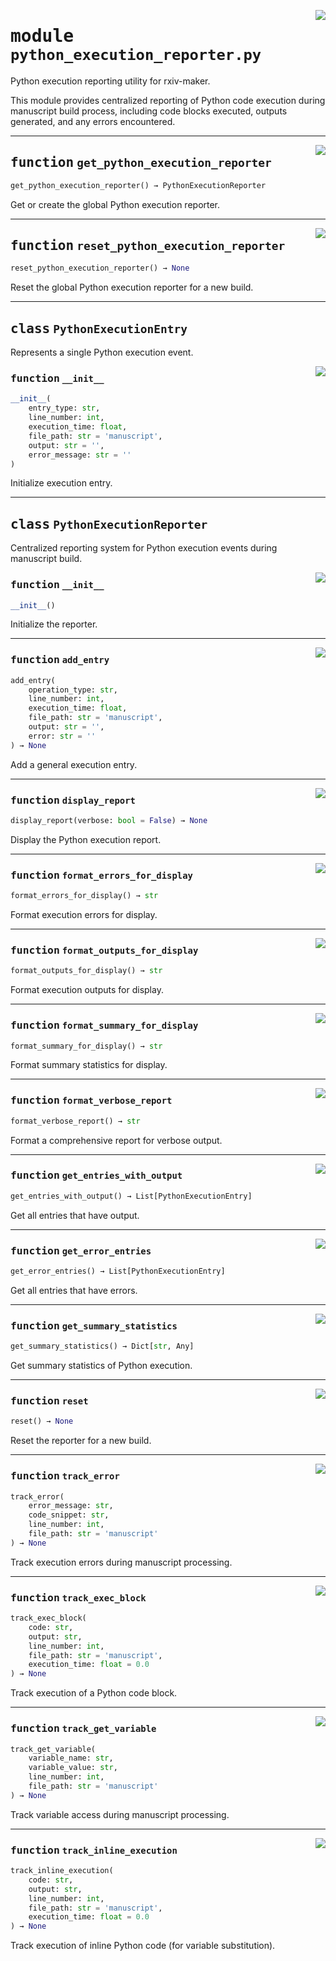 <!-- markdownlint-disable -->

<a href="https://github.com/henriqueslab/rxiv-maker/blob/main/src/src/rxiv_maker/utils/python_execution_reporter.py#L0"><img align="right" style="float:right;" src="https://img.shields.io/badge/-source-cccccc?style=flat-square"></a>

# <kbd>module</kbd> `python_execution_reporter.py`
Python execution reporting utility for rxiv-maker. 

This module provides centralized reporting of Python code execution during manuscript build process, including code blocks executed, outputs generated, and any errors encountered. 


---

<a href="https://github.com/henriqueslab/rxiv-maker/blob/main/src/src/rxiv_maker/utils/python_execution_reporter.py#L266"><img align="right" style="float:right;" src="https://img.shields.io/badge/-source-cccccc?style=flat-square"></a>

## <kbd>function</kbd> `get_python_execution_reporter`

```python
get_python_execution_reporter() → PythonExecutionReporter
```

Get or create the global Python execution reporter. 


---

<a href="https://github.com/henriqueslab/rxiv-maker/blob/main/src/src/rxiv_maker/utils/python_execution_reporter.py#L274"><img align="right" style="float:right;" src="https://img.shields.io/badge/-source-cccccc?style=flat-square"></a>

## <kbd>function</kbd> `reset_python_execution_reporter`

```python
reset_python_execution_reporter() → None
```

Reset the global Python execution reporter for a new build. 


---

## <kbd>class</kbd> `PythonExecutionEntry`
Represents a single Python execution event. 

<a href="https://github.com/henriqueslab/rxiv-maker/blob/main/src/src/rxiv_maker/utils/python_execution_reporter.py#L13"><img align="right" style="float:right;" src="https://img.shields.io/badge/-source-cccccc?style=flat-square"></a>

### <kbd>function</kbd> `__init__`

```python
__init__(
    entry_type: str,
    line_number: int,
    execution_time: float,
    file_path: str = 'manuscript',
    output: str = '',
    error_message: str = ''
)
```

Initialize execution entry. 





---

## <kbd>class</kbd> `PythonExecutionReporter`
Centralized reporting system for Python execution events during manuscript build. 

<a href="https://github.com/henriqueslab/rxiv-maker/blob/main/src/src/rxiv_maker/utils/python_execution_reporter.py#L34"><img align="right" style="float:right;" src="https://img.shields.io/badge/-source-cccccc?style=flat-square"></a>

### <kbd>function</kbd> `__init__`

```python
__init__()
```

Initialize the reporter. 




---

<a href="https://github.com/henriqueslab/rxiv-maker/blob/main/src/src/rxiv_maker/utils/python_execution_reporter.py#L99"><img align="right" style="float:right;" src="https://img.shields.io/badge/-source-cccccc?style=flat-square"></a>

### <kbd>function</kbd> `add_entry`

```python
add_entry(
    operation_type: str,
    line_number: int,
    execution_time: float,
    file_path: str = 'manuscript',
    output: str = '',
    error: str = ''
) → None
```

Add a general execution entry. 

---

<a href="https://github.com/henriqueslab/rxiv-maker/blob/main/src/src/rxiv_maker/utils/python_execution_reporter.py#L251"><img align="right" style="float:right;" src="https://img.shields.io/badge/-source-cccccc?style=flat-square"></a>

### <kbd>function</kbd> `display_report`

```python
display_report(verbose: bool = False) → None
```

Display the Python execution report. 

---

<a href="https://github.com/henriqueslab/rxiv-maker/blob/main/src/src/rxiv_maker/utils/python_execution_reporter.py#L215"><img align="right" style="float:right;" src="https://img.shields.io/badge/-source-cccccc?style=flat-square"></a>

### <kbd>function</kbd> `format_errors_for_display`

```python
format_errors_for_display() → str
```

Format execution errors for display. 

---

<a href="https://github.com/henriqueslab/rxiv-maker/blob/main/src/src/rxiv_maker/utils/python_execution_reporter.py#L188"><img align="right" style="float:right;" src="https://img.shields.io/badge/-source-cccccc?style=flat-square"></a>

### <kbd>function</kbd> `format_outputs_for_display`

```python
format_outputs_for_display() → str
```

Format execution outputs for display. 

---

<a href="https://github.com/henriqueslab/rxiv-maker/blob/main/src/src/rxiv_maker/utils/python_execution_reporter.py#L159"><img align="right" style="float:right;" src="https://img.shields.io/badge/-source-cccccc?style=flat-square"></a>

### <kbd>function</kbd> `format_summary_for_display`

```python
format_summary_for_display() → str
```

Format summary statistics for display. 

---

<a href="https://github.com/henriqueslab/rxiv-maker/blob/main/src/src/rxiv_maker/utils/python_execution_reporter.py#L230"><img align="right" style="float:right;" src="https://img.shields.io/badge/-source-cccccc?style=flat-square"></a>

### <kbd>function</kbd> `format_verbose_report`

```python
format_verbose_report() → str
```

Format a comprehensive report for verbose output. 

---

<a href="https://github.com/henriqueslab/rxiv-maker/blob/main/src/src/rxiv_maker/utils/python_execution_reporter.py#L151"><img align="right" style="float:right;" src="https://img.shields.io/badge/-source-cccccc?style=flat-square"></a>

### <kbd>function</kbd> `get_entries_with_output`

```python
get_entries_with_output() → List[PythonExecutionEntry]
```

Get all entries that have output. 

---

<a href="https://github.com/henriqueslab/rxiv-maker/blob/main/src/src/rxiv_maker/utils/python_execution_reporter.py#L155"><img align="right" style="float:right;" src="https://img.shields.io/badge/-source-cccccc?style=flat-square"></a>

### <kbd>function</kbd> `get_error_entries`

```python
get_error_entries() → List[PythonExecutionEntry]
```

Get all entries that have errors. 

---

<a href="https://github.com/henriqueslab/rxiv-maker/blob/main/src/src/rxiv_maker/utils/python_execution_reporter.py#L120"><img align="right" style="float:right;" src="https://img.shields.io/badge/-source-cccccc?style=flat-square"></a>

### <kbd>function</kbd> `get_summary_statistics`

```python
get_summary_statistics() → Dict[str, Any]
```

Get summary statistics of Python execution. 

---

<a href="https://github.com/henriqueslab/rxiv-maker/blob/main/src/src/rxiv_maker/utils/python_execution_reporter.py#L39"><img align="right" style="float:right;" src="https://img.shields.io/badge/-source-cccccc?style=flat-square"></a>

### <kbd>function</kbd> `reset`

```python
reset() → None
```

Reset the reporter for a new build. 

---

<a href="https://github.com/henriqueslab/rxiv-maker/blob/main/src/src/rxiv_maker/utils/python_execution_reporter.py#L85"><img align="right" style="float:right;" src="https://img.shields.io/badge/-source-cccccc?style=flat-square"></a>

### <kbd>function</kbd> `track_error`

```python
track_error(
    error_message: str,
    code_snippet: str,
    line_number: int,
    file_path: str = 'manuscript'
) → None
```

Track execution errors during manuscript processing. 

---

<a href="https://github.com/henriqueslab/rxiv-maker/blob/main/src/src/rxiv_maker/utils/python_execution_reporter.py#L44"><img align="right" style="float:right;" src="https://img.shields.io/badge/-source-cccccc?style=flat-square"></a>

### <kbd>function</kbd> `track_exec_block`

```python
track_exec_block(
    code: str,
    output: str,
    line_number: int,
    file_path: str = 'manuscript',
    execution_time: float = 0.0
) → None
```

Track execution of a Python code block. 

---

<a href="https://github.com/henriqueslab/rxiv-maker/blob/main/src/src/rxiv_maker/utils/python_execution_reporter.py#L72"><img align="right" style="float:right;" src="https://img.shields.io/badge/-source-cccccc?style=flat-square"></a>

### <kbd>function</kbd> `track_get_variable`

```python
track_get_variable(
    variable_name: str,
    variable_value: str,
    line_number: int,
    file_path: str = 'manuscript'
) → None
```

Track variable access during manuscript processing. 

---

<a href="https://github.com/henriqueslab/rxiv-maker/blob/main/src/src/rxiv_maker/utils/python_execution_reporter.py#L58"><img align="right" style="float:right;" src="https://img.shields.io/badge/-source-cccccc?style=flat-square"></a>

### <kbd>function</kbd> `track_inline_execution`

```python
track_inline_execution(
    code: str,
    output: str,
    line_number: int,
    file_path: str = 'manuscript',
    execution_time: float = 0.0
) → None
```

Track execution of inline Python code (for variable substitution). 


